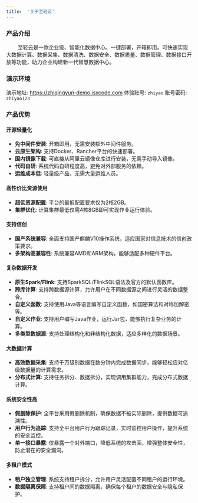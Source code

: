 ```yaml
---
title:  '关于至轻云'
---
```


### 产品介绍

&nbsp;&nbsp;&nbsp;&nbsp;&nbsp;&nbsp;&nbsp; 至轻云是一款企业级、智能化数据中心。一键部署，开箱即用。可快速实现大数据计算、数据采集、数据清洗、数据安全、数据质量、数据管理、数据接口开放等功能，助力企业构建新一代智慧数据中心。

### 演示环境

演示地址: https://zhiqingyun-demo.isxcode.com
体验账号: `zhiyao`
账号密码: `zhiyao123`

### 产品优势

#### 开源轻量化

- **免中间件安装**: 开箱即用，无需安装额外中间件服务。
- **云原生架构**: 支持Docker、Rancher平台的快速部署。
- **国内镜像下载**: 可直接从阿里云镜像仓库进行安装，无需手动导入镜像。
- **代码自研**: 系统代码自研程度高，避免对外部服务的依赖。
- **运维成本低**: 轻量级产品，无需大量运维人员。

#### 高性价比资源使用

- **超低资源配置**: 平台的最低配置要求仅为2核2GB。
- **集群优化**: 计算集群最低仅需4核8GB即可实现作业运行体验。

#### 支持信创

- **国产系统兼容**: 全面支持国产麒麟V10操作系统，适应国家对信息技术的信创政策要求。
- **多架构高兼容性**: 系统兼容AMD和ARM架构，能够适配多种硬件平台。

#### 复杂数据开发

- **原生Spark/Flink**: 支持SparkSQL/FlinkSQL语法及官方的默认函数库。
- **跨库计算**: 支持跨数据源计算，允许用户在不同数据源之间进行灵活的数据整合。
- **自定义函数**: 支持使用Java等语言编写自定义函数，如国密算法和对称加解密等。
- **自定义作业**: 支持用户编写Java作业，运行Jar包，能够执行复杂业务的计算。
- **多类型数据源**: 支持处理结构化和非结构化数据，适应多样化的数据场景。

#### 大数据计算

- **高效数据采集**: 支持千万级别数据在数分钟内完成数据同步，能够轻松应对亿级数据量的计算需求。
- **分布式计算**: 支持任务拆分、数据拆分，实现调用集群能力，完成分布式数据计算。

#### 系统安全性高

- **假删除保护**: 全平台采用假删除机制，确保数据不被实际删除，提供数据可追溯性。
- **用户行为追踪**: 支持全平台用户行为跟踪记录，实时监控用户操作，提升系统的安全监控。
- **单一接口暴露**: 仅暴露一个对外端口，降低系统的攻击面，增强整体安全性，防止潜在的安全漏洞。

#### 多租户模式

- **租户独立管理**: 系统支持租户拆分，允许用户灵活配置不同租户的运行环境。
- **数据隔离保障**: 支持租户间的数据隔离，确保每个租户的数据安全与隐私保护。